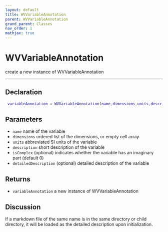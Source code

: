 ```yaml
---
layout: default
title: WVVariableAnnotation
parent: WVVariableAnnotation
grand_parent: Classes
nav_order: 1
mathjax: true
---
```


#  WVVariableAnnotation

create a new instance of WVVariableAnnotation


---

## Declaration
```matlab
 variableAnnotation = WVVariableAnnotation(name,dimensions,units,description,options)
```
## Parameters
+ `name`  name of the variable
+ `dimensions`  ordered list of the dimensions, or empty cell array
+ `units`  abbreviated SI units of the variable
+ `description`  short description of the variable
+ `isComplex`  (optional) indicates whether the variable has an imaginary part (default 0)
+ `detailedDescription`  (optional) detailed description of the variable

## Returns
+ `variableAnnotation`  a new instance of WVVariableAnnotation

## Discussion

  If a markdown file of the same name is in the same directory
  or child directory, it will be loaded as the detailed
  description upon initialization.
 
                  
